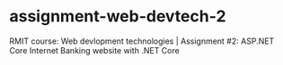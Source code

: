 # assignment-web-devtech-2
RMIT course: Web devlopment technologies | Assignment #2: ASP.NET Core Internet Banking website with .NET Core
